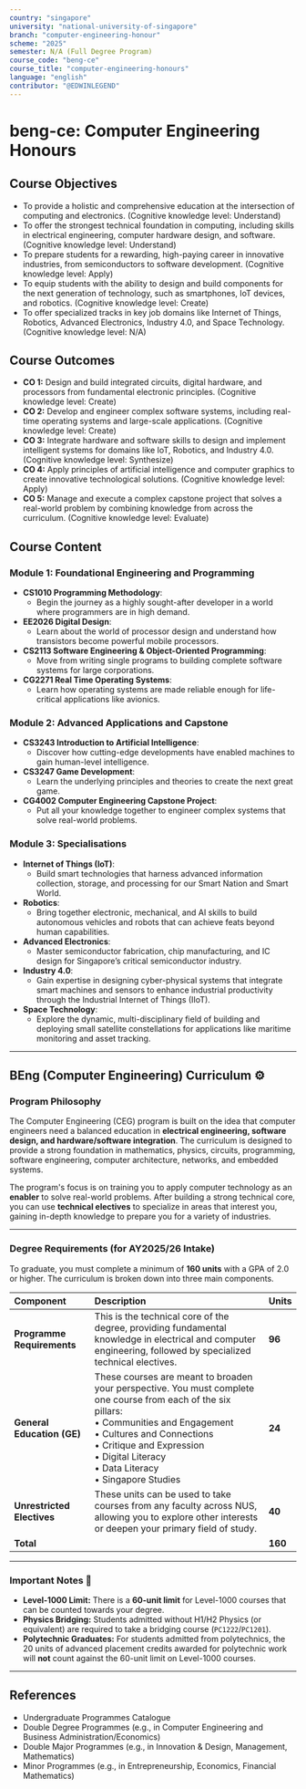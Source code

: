 ```yaml
---
country: "singapore"
university: "national-university-of-singapore"
branch: "computer-engineering-honour"
scheme: "2025"
semester: N/A (Full Degree Program)
course_code: "beng-ce"
course_title: "computer-engineering-honours"
language: "english"
contributor: "@EDWINLEGEND"
---
```


# beng-ce: Computer Engineering Honours

## Course Objectives

* To provide a holistic and comprehensive education at the intersection of computing and electronics. (Cognitive knowledge level: Understand)
* To offer the strongest technical foundation in computing, including skills in electrical engineering, computer hardware design, and software. (Cognitive knowledge level: Understand)
* To prepare students for a rewarding, high-paying career in innovative industries, from semiconductors to software development. (Cognitive knowledge level: Apply)
* To equip students with the ability to design and build components for the next generation of technology, such as smartphones, IoT devices, and robotics. (Cognitive knowledge level: Create)
* To offer specialized tracks in key job domains like Internet of Things, Robotics, Advanced Electronics, Industry 4.0, and Space Technology. (Cognitive knowledge level: N/A)

## Course Outcomes
* **CO 1:** Design and build integrated circuits, digital hardware, and processors from fundamental electronic principles. (Cognitive knowledge level: Create)
* **CO 2:** Develop and engineer complex software systems, including real-time operating systems and large-scale applications. (Cognitive knowledge level: Create)
* **CO 3:** Integrate hardware and software skills to design and implement intelligent systems for domains like IoT, Robotics, and Industry 4.0. (Cognitive knowledge level: Synthesize)
* **CO 4:** Apply principles of artificial intelligence and computer graphics to create innovative technological solutions. (Cognitive knowledge level: Apply)
* **CO 5:** Manage and execute a complex capstone project that solves a real-world problem by combining knowledge from across the curriculum. (Cognitive knowledge level: Evaluate)

## Course Content

### Module 1: Foundational Engineering and Programming

* **CS1010 Programming Methodology**:
    * Begin the journey as a highly sought-after developer in a world where programmers are in high demand.
* **EE2026 Digital Design**:
    * Learn about the world of processor design and understand how transistors become powerful mobile processors.
* **CS2113 Software Engineering & Object-Oriented Programming**:
    * Move from writing single programs to building complete software systems for large corporations.
* **CG2271 Real Time Operating Systems**:
    * Learn how operating systems are made reliable enough for life-critical applications like avionics.

### Module 2: Advanced Applications and Capstone

* **CS3243 Introduction to Artificial Intelligence**:
    * Discover how cutting-edge developments have enabled machines to gain human-level intelligence.
* **CS3247 Game Development**:
    * Learn the underlying principles and theories to create the next great game.
* **CG4002 Computer Engineering Capstone Project**:
    * Put all your knowledge together to engineer complex systems that solve real-world problems.

### Module 3: Specialisations

* **Internet of Things (IoT)**:
    * Build smart technologies that harness advanced information collection, storage, and processing for our Smart Nation and Smart World.
* **Robotics**:
    * Bring together electronic, mechanical, and AI skills to build autonomous vehicles and robots that can achieve feats beyond human capabilities.
* **Advanced Electronics**:
    * Master semiconductor fabrication, chip manufacturing, and IC design for Singapore’s critical semiconductor industry.
* **Industry 4.0**:
    * Gain expertise in designing cyber-physical systems that integrate smart machines and sensors to enhance industrial productivity through the Industrial Internet of Things (IIoT).
* **Space Technology**:
    * Explore the dynamic, multi-disciplinary field of building and deploying small satellite constellations for applications like maritime monitoring and asset tracking.

---

## BEng (Computer Engineering) Curriculum ⚙️

### Program Philosophy

The Computer Engineering (CEG) program is built on the idea that computer engineers need a balanced education in **electrical engineering, software design, and hardware/software integration**. The curriculum is designed to provide a strong foundation in mathematics, physics, circuits, programming, software engineering, computer architecture, networks, and embedded systems.

The program's focus is on training you to apply computer technology as an **enabler** to solve real-world problems. After building a strong technical core, you can use **technical electives** to specialize in areas that interest you, gaining in-depth knowledge to prepare you for a variety of industries.

---

### Degree Requirements (for AY2025/26 Intake)

To graduate, you must complete a minimum of **160 units** with a GPA of 2.0 or higher. The curriculum is broken down into three main components.

| Component                | Description                                                                                                                                                                                                                                           | Units |
| :----------------------- | :---------------------------------------------------------------------------------------------------------------------------------------------------------------------------------------------------------------------------------------------------- | :---- |
| **Programme Requirements** | This is the technical core of the degree, providing fundamental knowledge in electrical and computer engineering, followed by specialized technical electives.                                                                                           | **96** |
| **General Education (GE)** | These courses are meant to broaden your perspective. You must complete one course from each of the six pillars: <br> • Communities and Engagement <br> • Cultures and Connections <br> • Critique and Expression <br> • Digital Literacy <br> • Data Literacy <br> • Singapore Studies | **24** |
| **Unrestricted Electives** | These units can be used to take courses from any faculty across NUS, allowing you to explore other interests or deepen your primary field of study.                                                                                                   | **40** |
| **Total** |                                                                                                                                                                                                                                                       | **160** |

---

### Important Notes 📝

* **Level-1000 Limit:** There is a **60-unit limit** for Level-1000 courses that can be counted towards your degree.
* **Physics Bridging:** Students admitted without H1/H2 Physics (or equivalent) are required to take a bridging course (`PC1222`/`PC1201`).
* **Polytechnic Graduates:** For students admitted from polytechnics, the 20 units of advanced placement credits awarded for polytechnic work will **not** count against the 60-unit limit on Level-1000 courses.

---

## References

* Undergraduate Programmes Catalogue
* Double Degree Programmes (e.g., in Computer Engineering and Business Administration/Economics)
* Double Major Programmes (e.g., in Innovation & Design, Management, Mathematics)
* Minor Programmes (e.g., in Entrepreneurship, Economics, Financial Mathematics)